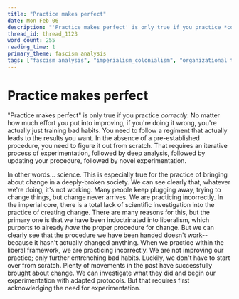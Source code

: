 ```yaml
---
title: "Practice makes perfect"
date: Mon Feb 06
description: "'Practice makes perfect' is only true if you practice *correctly*."
thread_id: thread_1123
word_count: 255
reading_time: 1
primary_theme: fascism analysis
tags: ["fascism analysis", "imperialism_colonialism", "organizational theory"]
---
```


# Practice makes perfect

"Practice makes perfect" is only true if you practice *correctly*. No matter how much effort you put into improving, if you're doing it wrong, you're actually just training bad habits. You need to follow a regiment that actually leads to the results you want. In the absence of a pre-established procedure, you need to figure it out from scratch. That requires an iterative process of experimentation, followed by deep analysis, followed by updating your procedure, followed by novel experimentation.

In other words... science. This is especially true for the practice of bringing about change in a deeply-broken society. We can see clearly that, whatever we're doing, it's not working. Many people keep plugging away, trying to change things, but change never arrives. We are practicing incorrectly. In the imperial core, there is a total lack of scientific investigation into the practice of creating change. There are many reasons for this, but the primary one is that we have been indoctrinated into liberalism, which purports to already *have* the proper procedure for change. But we can clearly see that the procedure we have been handed doesn't work--because it hasn't actually changed anything. When we practice within the liberal framework, we are practicing incorrectly. We are not improving our practice; only further entrenching bad habits. Luckily, we don't have to start over from scratch. Plenty of movements in the past have successfully brought about change. We can investigate what they did and begin our experimentation with adapted protocols. But that requires first acknowledging the need for experimentation.